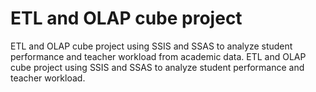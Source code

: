 # ETL and OLAP cube project
ETL and OLAP cube project using SSIS and SSAS to analyze student performance and teacher workload from academic data.
ETL and OLAP cube project using SSIS and SSAS to analyze student performance and teacher workload.
